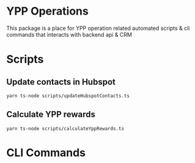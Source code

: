 # YPP Operations

This package is a place for YPP operation related automated scripts & cli commands that interacts with backend api & CRM

# Scripts

## Update contacts in Hubspot

`yarn ts-node scripts/updateHubspotContacts.ts`

## Calculate YPP rewards

`yarn ts-node scripts/calculateYppRewards.ts`

# CLI Commands
